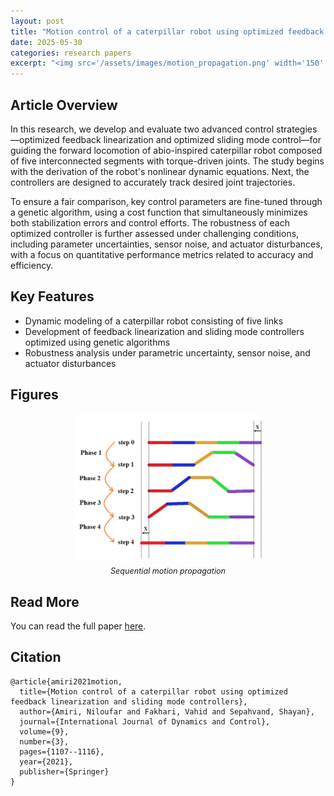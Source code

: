 ```yaml
---
layout: post
title: "Motion control of a caterpillar robot using optimized feedback linearization and sliding mode controllers"
date: 2025-05-30
categories: research papers
excerpt: "<img src='/assets/images/motion_propagation.png' width='150' style='border-radius: 8px;'>"
---
```


## Article Overview

In this research, we develop and evaluate two advanced control strategies—optimized feedback linearization and optimized sliding mode control—for guiding the forward locomotion of abio-inspired caterpillar robot composed of five interconnected segments with torque-driven joints. The study begins with the derivation of the robot's nonlinear dynamic equations. Next, the controllers are designed to accurately track desired joint trajectories.

To ensure a fair comparison, key control parameters are fine-tuned through a genetic algorithm, using a cost function that simultaneously minimizes both stabilization errors and control efforts. The robustness of each optimized controller is further assessed under challenging conditions, including parameter uncertainties, sensor noise, and actuator disturbances, with a focus on quantitative performance metrics related to accuracy and efficiency.

## Key Features

- Dynamic modeling of a caterpillar robot consisting of five links 
- Development of feedback linearization and sliding mode controllers optimized using genetic algorithms
- Robustness analysis under parametric uncertainty, sensor noise, and actuator disturbances

## Figures

<div style="text-align: center;">
  <img src="/assets/images/motion_propagation.png" alt="Sequential motion propagation" style="width:60%; border-radius: 8px;">
  <p style="font-style: italic; font-size: 0.9em; margin-top: 5px;">Sequential motion propagation</p>
</div>


## Read More

You can read the full paper [here](https://doi.org/10.1007/s40435-020-00736-6).

## Citation

```text
@article{amiri2021motion,
  title={Motion control of a caterpillar robot using optimized feedback linearization and sliding mode controllers},
  author={Amiri, Niloufar and Fakhari, Vahid and Sepahvand, Shayan},
  journal={International Journal of Dynamics and Control},
  volume={9},
  number={3},
  pages={1107--1116},
  year={2021},
  publisher={Springer}
}
```